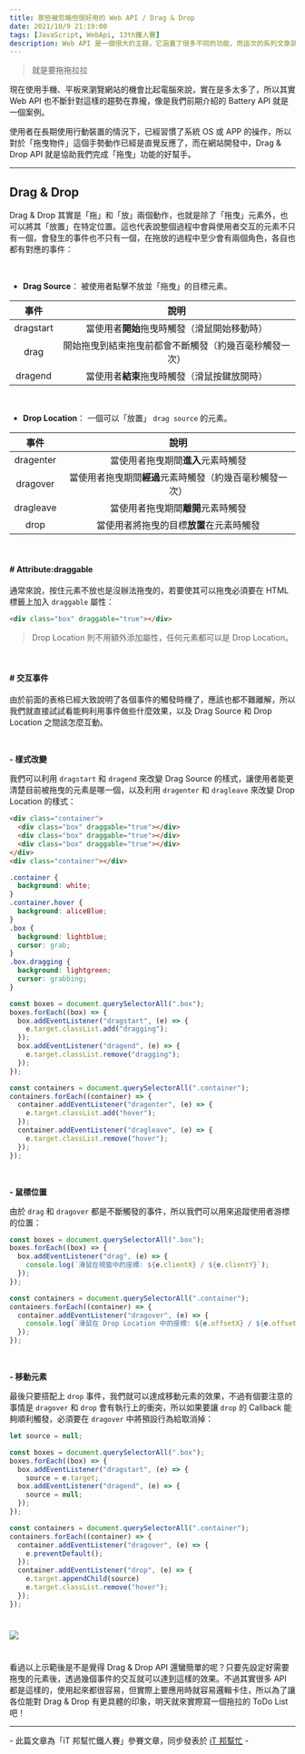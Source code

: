 ```yaml
---
title: 那些被忽略但很好用的 Web API / Drag & Drop
date: 2021/10/9 21:19:00
tags: [JavaScript, WebApi, 13th鐵人賽]
description: Web API 是一個很大的主題，它涵蓋了很多不同的功能，而這次的系列文章就是想要介紹那些深埋在 window 裡，你不曾發覺或是常常遺忘的 API，或許在你開發網頁的過程中有遇過一些特殊需求，當下雖然用了一些管用手法解決，但看完這次的系列文章，你可能會有新的靈感或發現。
---
```


> 就是要拖拖拉拉

現在使用手機、平板來瀏覽網站的機會比起電腦來說，實在是多太多了，所以其實 Web API 也不斷針對這樣的趨勢在靠攏，像是我們前期介紹的 Battery API 就是一個案例。

使用者在長期使用行動裝置的情況下，已經習慣了系統 OS 或 APP 的操作，所以對於「拖曳物件」這個手勢動作已經是直覺反應了，而在網站開發中，Drag & Drop API 就是協助我們完成「拖曳」功能的好幫手。

---

## Drag & Drop

Drag & Drop 其實是「拖」和「放」兩個動作，也就是除了「拖曳」元素外，也可以將其「放置」在特定位置。這也代表說整個過程中會與使用者交互的元素不只有一個，會發生的事件也不只有一個，在拖放的過程中至少會有兩個角色，各自也都有對應的事件：

<br/>

- **Drag Source**： 被使用者點擊不放並「拖曳」的目標元素。

|   事件    |                          說明                          |
| :-------: | :----------------------------------------------------: |
| dragstart |      當使用者**開始**拖曳時觸發（滑鼠開始移動時）      |
|   drag    | 開始拖曳到結束拖曳前都會不斷觸發（約幾百毫秒觸發一次） |
|  dragend  |      當使用者**結束**拖曳時觸發（滑鼠按鍵放開時）      |

<br/>

- **Drop Location**： 一個可以「放置」 `drag source` 的元素。

|   事件    |                           說明                           |
| :-------: | :------------------------------------------------------: |
| dragenter |            當使用者拖曳期間**進入**元素時觸發            |
| dragover  | 當使用者拖曳期間**經過**元素時觸發（約幾百毫秒觸發一次） |
| dragleave |            當使用者拖曳期間**離開**元素時觸發            |
|   drop    |         當使用者將拖曳的目標**放置**在元素時觸發         |

<br/>

#### # Attribute:draggable

通常來說，按住元素不放也是沒辦法拖曳的，若要使其可以拖曳必須要在 HTML 標籤上加入 `draggable` 屬性：

```html
<div class="box" draggable="true"></div>
```

> Drop Location 則不用額外添加屬性，任何元素都可以是 Drop Location。

<br/>

#### # 交互事件

由於前面的表格已經大致說明了各個事件的觸發時機了，應該也都不難離解，所以我們就直接試試看能夠利用事件做些什麼效果，以及 Drag Source 和 Drop Location 之間該怎麼互動。

<br/>

**- 樣式改變**

我們可以利用 `dragstart` 和 `dragend` 來改變 Drag Source 的樣式，讓使用者能更清楚目前被拖曳的元素是哪一個，以及利用 `dragenter` 和 `dragleave` 來改變 Drop Location 的樣式：

```html
<div class="container">
  <div class="box" draggable="true"></div>
  <div class="box" draggable="true"></div>
  <div class="box" draggable="true"></div>
</div>
<div class="container"></div>
```

```css
.container {
  background: white;
}
.container.hover {
  background: aliceBlue;
}
.box {
  background: lightblue;
  cursor: grab;
}
.box.dragging {
  background: lightgreen;
  cursor: grabbing;
}
```

```javascript
const boxes = document.querySelectorAll(".box");
boxes.forEach((box) => {
  box.addEventListener("dragstart", (e) => {
    e.target.classList.add("dragging");
  });
  box.addEventListener("dragend", (e) => {
    e.target.classList.remove("dragging");
  });
});

const containers = document.querySelectorAll(".container");
containers.forEach((container) => {
  container.addEventListener("dragenter", (e) => {
    e.target.classList.add("hover");
  });
  container.addEventListener("dragleave", (e) => {
    e.target.classList.remove("hover");
  });
});
```

<br/>

**- 鼠標位置**

由於 `drag` 和 `dragover` 都是不斷觸發的事件，所以我們可以用來追蹤使用者游標的位置：

```javascript
const boxes = document.querySelectorAll(".box");
boxes.forEach((box) => {
  box.addEventListener("drag", (e) => {
    console.log(`滑鼠在視窗中的座標: ${e.clientX} / ${e.clientY}`);
  });
});

const containers = document.querySelectorAll(".container");
containers.forEach((container) => {
  container.addEventListener("dragover", (e) => {
    console.log(`滑鼠在 Drop Location 中的座標: ${e.offsetX} / ${e.offsetY}`);
  });
});
```

<br/>

**- 移動元素**

最後只要搭配上 `drop` 事件，我們就可以達成移動元素的效果，不過有個要注意的事情是 `dragover` 和 `drop` 會有執行上的衝突，所以如果要讓 `drop` 的 Callback 能夠順利觸發，必須要在 `dragover` 中將預設行為給取消掉：

```javascript
let source = null;

const boxes = document.querySelectorAll(".box");
boxes.forEach((box) => {
  box.addEventListener("dragstart", (e) => {
    source = e.target;
  box.addEventListener("dragend", (e) => {
    source = null;
  });
});

const containers = document.querySelectorAll(".container");
containers.forEach((container) => {
  container.addEventListener("dragover", (e) => {
    e.preventDefault();
  });
  container.addEventListener("drop", (e) => {
    e.target.appendChild(source)
    e.target.classList.remove("hover");
  });
});
```

<img src="/img/content/webApi-25/move.gif" style="margin: 24px auto;" />

<br/>

看過以上示範後是不是覺得 Drag & Drop API 還蠻簡單的呢？只要先設定好需要拖曳的元素後，透過幾個事件的交互就可以達到這樣的效果。不過其實很多 API 都是這樣的，使用起來都很容易，但實際上要應用時就容易邏輯卡住，所以為了讓各位能對 Drag & Drop 有更具體的印象，明天就來實際寫一個拖拉的 ToDo List 吧！

---

\- 此篇文章為「iT 邦幫忙鐵人賽」參賽文章，同步發表於 [iT 邦幫忙](https://ithelp.ithome.com.tw/articles/10280217) -
